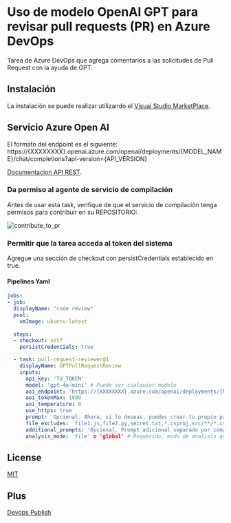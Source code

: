 # Uso de modelo OpenAI GPT para revisar pull requests (PR) en Azure DevOps

Tarea de Azure DevOps que agrega comentarios a las solicitudes de Pull Request con la ayuda de GPT.

## Instalación

La instalación se puede realizar utilizando el [Visual Studio MarketPlace](https://marketplace.visualstudio.com/items?itemName=SatrackSAS.pull-request-reviewer).

## Servicio Azure Open AI

El formato del endpoint es el siguiente: https://{XXXXXXXX}.openai.azure.com/openai/deployments/{MODEL_NAME}/chat/completions?api-version={API_VERSION}

[Documentacion API REST](https://learn.microsoft.com/es-mx/azure/ai-foundry/openai/reference).

### Da permiso al agente de servicio de compilación

Antes de usar esta task, verifique de que el servicio de compilación tenga permisos para contribuir en su REPOSITORIO:

![contribute_to_pr](https://github.com/SatrackDevops01/extension-devops-pull-request/blob/main/images/contribute_to_pr.png?raw=true)

### Permitir que la tarea acceda al token del sistema

Agregue una sección de checkout con persistCredentials establecido en true.

#### Pipelines Yaml

```yaml
jobs:
- job:
  displayName: "code review"
  pool:
    vmImage: ubuntu-latest 
 
  steps:
  - checkout: self
    persistCredentials: true

  - task: pull-request-reviewer@1
    displayName: GPTPullRequestReview
    inputs:
      api_key: 'TU_TOKEN'
      model: 'gpt-4o-mini' # Puede ser cualquier modelo
      aoi_endpoint: 'https://{XXXXXXXX}.azure.com/openai/deployments/{MODEL_NAME}/chat/completions?api-version={API_VERSION}'
      aoi_tokenMax: 1000
      aoi_temperature: 0
      use_https: true
      prompt: 'Opcional. Ahora, si lo deseas, puedes crear tu propio prompt, por ejemplo: Actúa como revisor de código de una solicitud de pull, proporcionando retroalimentación sobre posibles errores y problemas de buenas prácticas de código.\nRecibirás los cambios de la solicitud de pull en formato patch.\nCada entrada de patch tiene el mensaje de confirmación en la línea de asunto, seguido por los cambios de código (diffs) en formato unidiff.\n\nComo revisor de código, tu tarea es:\n- Revisar solo las líneas añadidas, editadas o eliminadas.\n- Si no hay errores y los cambios son correctos, escribe únicamente 'Sin comentarios'.\n- Si hay errores o cambios de código incorrectos, no escribas 'Sin comentarios'.'
      file_excludes: 'file1.js,file2.py,secret.txt,*.csproj,src/**/*.csproj'
      additional_prompts: 'Opcional. Prompt adicional separado por coma, ejemplo: corrige la nomenclatura de variables, garantiza indentación consistente, revisa el enfoque de manejo de errores',
      analysis_mode: 'file' o 'global' # Requerido, modo de analisis que genera un feedback por archivo o un feedback global respectivamente
```

## License

[MIT](https://raw.githubusercontent.com/mlarhrouch/azure-pipeline-gpt-pr-review/main/LICENSE)

## Plus

[Devops Publish](https://learn.microsoft.com/en-us/azure/devops/extend/publish/overview?view=azure-devops)
